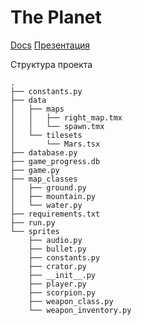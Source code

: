 # The Planet

[Docs](https://docs.google.com/document/d/19gExEa4P03F0j0slT6v6BCU1Z0w2NxLx8VN5rwH3Ogo/edit?usp=sharing)
[Презентация](https://drive.google.com/file/d/1N4I-Xh-wPKS7v7bNJuBDFJo44VRbePRP/view?usp=sharing)


Структура проекта
```
.
├── constants.py
├── data
│   ├── maps
│   │   ├── right_map.tmx
│   │   └── spawn.tmx
│   └── tilesets
│       └── Mars.tsx
├── database.py
├── game_progress.db
├── game.py
├── map_classes
│   ├── ground.py
│   ├── mountain.py
│   └── water.py
├── requirements.txt
├── run.py
└── sprites
    ├── audio.py
    ├── bullet.py
    ├── constants.py
    ├── crator.py
    ├── __init__.py
    ├── player.py
    ├── scorpion.py
    ├── weapon_class.py
    └── weapon_inventory.py
```
